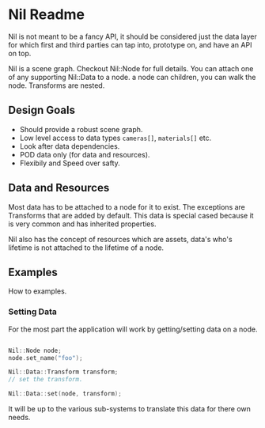 # Nil Readme

Nil is not meant to be a fancy API, it should be considered just the data layer for which
first and third parties can tap into, prototype on, and have an API on top.

Nil is a scene graph. Checkout Nil::Node for full details.
You can attach one of any supporting Nil::Data to a node. a node can children, you can walk
the node. Transforms are nested.


## Design Goals

- Should provide a robust scene graph.
- Low level access to data types `cameras[]`, `materials[]` etc.
- Look after data dependencies.
- POD data only (for data and resources).
- Flexibily and Speed over safty.


## Data and Resources

Most data has to be attached to a node for it to exist. The exceptions are Transforms that are added by default. This data is special cased because it is very common and has inherited properties.

Nil also has the concept of resources which are assets, data's who's lifetime is not attached to the lifetime of a node.


## Examples

How to examples.

### Setting Data

For the most part the application will work by getting/setting data on a node.

```cpp

Nil::Node node;
node.set_name("foo");

Nil::Data::Transform transform;
// set the transform.

Nil::Data::set(node, transform);

```

It will be up to the various sub-systems to translate this data for there own needs.
